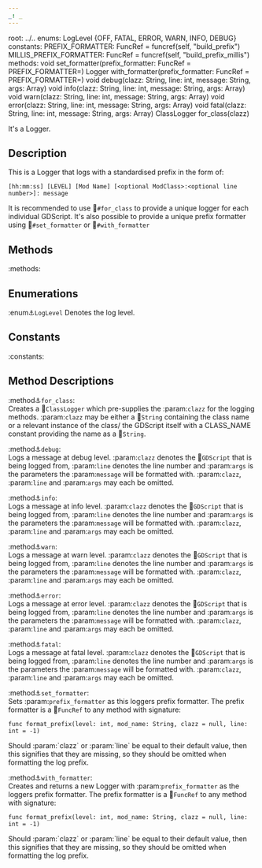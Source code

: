 ```yaml
---
_: _
---
```

root: ../..
enums:      LogLevel {OFF, FATAL, ERROR, WARN, INFO, DEBUG}
constants:  PREFIX_FORMATTER: FuncRef = funcref(self, "build_prefix")
            MILLIS_PREFIX_FORMATTER: FuncRef = funcref(self, "build_prefix_millis")
methods:    void set_formatter(prefix_formatter: FuncRef = PREFIX_FORMATTER=)
            Logger with_formatter(prefix_formatter: FuncRef = PREFIX_FORMATTER=)
            void debug(clazz: String, line: int, message: String, args: Array)
            void info(clazz: String, line: int, message: String, args: Array)
            void warn(clazz: String, line: int, message: String, args: Array)
            void error(clazz: String, line: int, message: String, args: Array)
            void fatal(clazz: String, line: int, message: String, args: Array)
            ClassLogger for_class(clazz)

It's a Logger.

## Description
This is a Logger that logs with a standardised prefix in the form of:
```gdscript
[hh:mm:ss] [LEVEL] [Mod Name] [<optional ModClass>:<optional line number>]: message
```
It is recommended to use :link:`#for_class` to provide a unique logger for each individual GDScript.
It's also possible to provide a unique prefix formatter using :link:`#set_formatter` or :link:`#with_formatter`

## Methods

:methods:

## Enumerations

:enum:anchor:`LogLevel`
<span class="indent">
Denotes the log level.
</span>

## Constants

:constants:

## Method Descriptions

:method:anchor:`for_class`: <br>
<span class="indent">
Creates a :link:`ClassLogger` which pre-supplies the :param:`clazz` for the logging methods. :param:`clazz` may be either a :link:`String` containing the class name or a relevant instance of the class/ the GDScript itself with a CLASS_NAME constant providing the name as a :link:`String`.
</span>

:method:anchor:`debug`: <br>
<span class="indent">
Logs a message at debug level. :param:`clazz` denotes the :link:`GDScript` that is being logged from, :param:`line` denotes the line number and :param:`args` is the parameters the :param:`message` will be formatted with. :param:`clazz`, :param:`line` and :param:`args` may each be omitted.
</span>

:method:anchor:`info`: <br>
<span class="indent">
Logs a message at info level. :param:`clazz` denotes the :link:`GDScript` that is being logged from, :param:`line` denotes the line number and :param:`args` is the parameters the :param:`message` will be formatted with. :param:`clazz`, :param:`line` and :param:`args` may each be omitted.
</span>

:method:anchor:`warn`: <br>
<span class="indent">
Logs a message at warn level. :param:`clazz` denotes the :link:`GDScript` that is being logged from, :param:`line` denotes the line number and :param:`args` is the parameters the :param:`message` will be formatted with. :param:`clazz`, :param:`line` and :param:`args` may each be omitted.
</span>

:method:anchor:`error`: <br>
<span class="indent">
Logs a message at error level. :param:`clazz` denotes the :link:`GDScript` that is being logged from, :param:`line` denotes the line number and :param:`args` is the parameters the :param:`message` will be formatted with. :param:`clazz`, :param:`line` and :param:`args` may each be omitted.
</span>

:method:anchor:`fatal`: <br>
<span class="indent">
Logs a message at fatal level. :param:`clazz` denotes the :link:`GDScript` that is being logged from, :param:`line` denotes the line number and :param:`args` is the parameters the :param:`message` will be formatted with. :param:`clazz`, :param:`line` and :param:`args` may each be omitted.
</span>

:method:anchor:`set_formatter`: <br>
<span class="indent">
Sets :param:`prefix_formatter` as this loggers prefix formatter. The prefix formatter is a :link:`FuncRef` to any method with signature:
</span>
```gdscript
func format_prefix(level: int, mod_name: String, clazz = null, line: int = -1)
```
<span class="indent">
Should :param:`clazz` or :param:`line` be equal to their default value, then this signifies that they are missing, so they should be omitted when formatting the log prefix.
</span>

:method:anchor:`with_formatter`: <br>
<span class="indent">
Creates and returns a new Logger with :param:`prefix_formatter` as the loggers prefix formatter. The prefix formatter is a :link:`FuncRef` to any method with signature:
</span>
```gdscript
func format_prefix(level: int, mod_name: String, clazz = null, line: int = -1)
```
<span class="indent">
Should :param:`clazz` or :param:`line` be equal to their default value, then this signifies that they are missing, so they should be omitted when formatting the log prefix.
</span>
